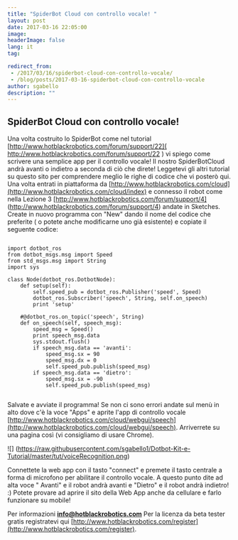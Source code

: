 ```yaml
---
title: "SpiderBot Cloud con controllo vocale! "
layout: post
date: 2017-03-16 22:05:00
image:
headerImage: false
lang: it
tag:

redirect_from: 
 - /2017/03/16/spiderbot-cloud-con-controllo-vocale/
 - /blog/posts/2017-03-16-spiderbot-cloud-con-controllo-vocale
author: sgabello
description: ""
---
```


##  SpiderBot Cloud con controllo vocale!  ##

Una volta costruito lo SpiderBot come nel tutorial [http://www.hotblackrobotics.com/forum/support/22]( http://www.hotblackrobotics.com/forum/support/22 ) vi spiego come scrivere una semplice app per il controllo vocale! Il nostro SpiderBotCloud andrà avanti o indietro a seconda di ciò che direte!
Leggetevi gli altri tutorial su questo sito per comprendere meglio le righe di codice che vi posterò qui.
Una volta entrati in piattaforma da [http://www.hotblackrobotics.com/cloud](http://www.hotblackrobotics.com/cloud/index) e connesso il robot come nella Lezione 3 [http://www.hotblackrobotics.com/forum/support/4] (http://www.hotblackrobotics.com/forum/support/4) andate in Sketches. Create in nuovo programma con "New" dando il nome del codice che preferite ( o potete anche modificarne uno già esistente) e copiate il seguente codice:

```

import dotbot_ros
from dotbot_msgs.msg import Speed
from std_msgs.msg import String
import sys

class Node(dotbot_ros.DotbotNode):
    def setup(self):
        self.speed_pub = dotbot_ros.Publisher('speed', Speed)
        dotbot_ros.Subscriber('speech', String, self.on_speech)
        print 'setup'

    #@dotbot_ros.on_topic('speech', String)
    def on_speech(self, speech_msg):
        speed_msg = Speed()
        print speech_msg.data
        sys.stdout.flush()
        if speech_msg.data == 'avanti':
            speed_msg.sx = 90
            speed_msg.dx = 0
            self.speed_pub.publish(speed_msg)
        if speech_msg.data == 'dietro':
            speed_msg.sx = -90
            self.speed_pub.publish(speed_msg)


```

Salvate e avviate il programma! Se non ci sono errori andate sul menù in alto dove c'è la voce "Apps" e aprite l'app di controllo vocale [http://www.hotblackrobotics.com/cloud/webgui/speech](http://www.hotblackrobotics.com/cloud/webgui/speech). Arriverrete su una pagina così (vi consigliamo di usare Chrome).

![] (https://raw.githubusercontent.com/sgabello1/Dotbot-Kit-e-Tutorial/master/tut/voiceRecognition.png)

Connettete la web app con il tasto "connect" e premete il tasto centrale a forma di microfono per abilitare il controllo vocale. A questo punto dite ad alta voce " Avanti"  e il robot andrà avanti e "Dietro" e il robot andrà indietro! :)
Potete provare ad aprire il sito della Web App anche da cellulare e farlo funzionare su mobile!

Per informazioni **info@hotblackrobotics.com**
Per la licenza da beta tester gratis registratevi qui [http://www.hotblackrobotics.com/register](http://www.hotblackrobotics.com/register).
